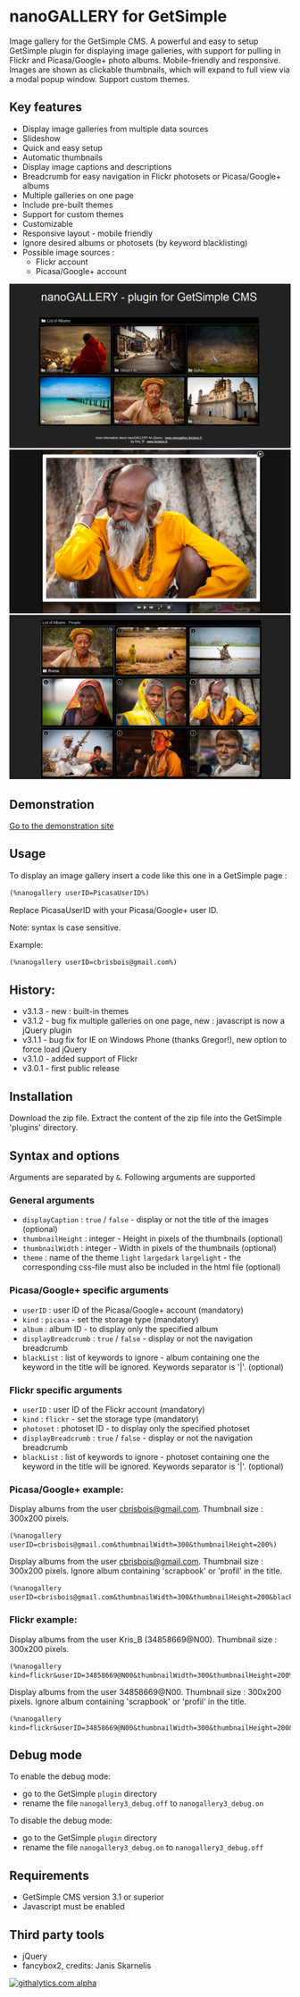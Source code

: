 nanoGALLERY for GetSimple
===========

Image gallery for the GetSimple CMS.
A powerful and easy to setup GetSimple plugin for displaying image galleries, with support for pulling in Flickr and Picasa/Google+ photo albums. Mobile-friendly and responsive.
Images are shown as clickable thumbnails, which will expand to full view via a modal popup window. Support custom themes.

Key features
--------
- Display image galleries from multiple data sources
- Slideshow
- Quick and easy setup
- Automatic thumbnails
- Display image captions and descriptions
- Breadcrumb for easy navigation in Flickr photosets or Picasa/Google+ albums
- Multiple galleries on one page
- Include pre-built themes
- Support for custom themes
- Customizable 
- Responsive layout - mobile friendly
- Ignore desired albums or photosets (by keyword blacklisting)
- Possible image sources :
  * Flickr account
  * Picasa/Google+ account

![Screenshot](/nanogallery3/doc/nanoGALLERY4GS_screenshot.png?raw=true "Screenshot1")
![Screenshot](/nanogallery3/doc/nanoGALLERY4GS_screenshot2.png?raw=true "Screenshot2")
![Screenshot](/nanogallery3/doc/nanoGALLERY4GS_screenshot3.png?raw=true "Screenshot3")


Demonstration
-------------

[Go to the demonstration site](http://www.nanogallery4gs.brisbois.fr/)

Usage
-----

To display an image gallery insert a code like this one in a GetSimple page :

``` HTML
(%nanogallery userID=PicasaUserID%)
```

Replace PicasaUserID with your Picasa/Google+ user ID.

Note: syntax is case sensitive.

Example:

``` HTML
(%nanogallery userID=cbrisbois@gmail.com%)
```


History:
-----

* v3.1.3 - new : built-in themes
* v3.1.2 - bug fix multiple galleries on one page, new : javascript is now a jQuery plugin
* v3.1.1 - bug fix for IE on Windows Phone (thanks Gregor!), new option to force load jQuery
* v3.1.0 - added support of Flickr
* v3.0.1 - first public release


Installation
-----
Download the zip file. Extract the content of the zip file into the GetSimple 'plugins' directory.


Syntax and options
------------------
Arguments are separated by ```&```. Following arguments are supported 

### General arguments
* ```displayCaption``` : ```true``` / ```false``` - display or not the title of the images (optional)
* ```thumbnailHeight``` : integer - Height in pixels of the thumbnails (optional)
* ```thumbnailWidth``` : integer - Width in pixels of the thumbnails (optional)
* ```theme``` : name of the theme ```light``` ```largedark``` ```largelight``` - the corresponding css-file must also be included in the html file (optional)

### Picasa/Google+ specific arguments
* ```userID``` : user ID of the Picasa/Google+ account (mandatory)
* ```kind``` : ```picasa``` - set the storage type (mandatory)
* ```album``` : album ID - to display only the specified album 
* ```displayBreadcrumb``` : ```true``` / ```false``` - display or not the navigation breadcrumb
* ```blackList``` : list of keywords to ignore - album containing one the keyword in the title will be ignored. Keywords separator is '|'. (optional)

### Flickr specific arguments
* ```userID``` : user ID of the Flickr account (mandatory)
* ```kind``` : ```flickr``` - set the storage type (mandatory)
* ```photoset``` : photoset ID - to display only the specified photoset 
* ```displayBreadcrumb``` : ```true``` / ```false``` - display or not the navigation breadcrumb
* ```blackList``` : list of keywords to ignore - photoset containing one the keyword in the title will be ignored. Keywords separator is '|'. (optional)




### Picasa/Google+ example:

Display albums from the user cbrisbois@gmail.com. Thumbnail size : 300x200 pixels.

```
(%nanogallery userID=cbrisbois@gmail.com&thumbnailWidth=300&thumbnailHeight=200%)
```

Display albums from the user cbrisbois@gmail.com. Thumbnail size : 300x200 pixels. Ignore album containing 'scrapbook' or 'profil' in the title.

```
(%nanogallery userID=cbrisbois@gmail.com&thumbnailWidth=300&thumbnailHeight=200&blackList=scrapbook|profil%)
```



### Flickr example:

Display albums from the user Kris_B (34858669@N00). Thumbnail size : 300x200 pixels.

```
(%nanogallery kind=flickr&userID=34858669@N00&thumbnailWidth=300&thumbnailHeight=200%)
```

Display albums from the user 34858669@N00. Thumbnail size : 300x200 pixels. Ignore album containing 'scrapbook' or 'profil' in the title.

```
(%nanogallery kind=flickr&userID=34858669@N00&thumbnailWidth=300&thumbnailHeight=200&blackList=scrapbook|profil%)
```


Debug mode
----------

To enable the debug mode:

* go to the GetSimple ```plugin``` directory
* rename the file ```nanogallery3_debug.off``` to ```nanogallery3_debug.on```

To disable the debug mode:

* go to the GetSimple ```plugin``` directory
* rename the file ```nanogallery3_debug.on``` to ```nanogallery3_debug.off```


Requirements
------------
* GetSimple CMS version 3.1 or superior
* Javascript must be enabled

Third party tools
-----------------
* jQuery
* fancybox2, credits: Janis Skarnelis


[![githalytics.com alpha](https://cruel-carlota.pagodabox.com/de295d45496c01bb871078aac2bcfcac "githalytics.com")](http://githalytics.com/Kris-B/nanoGALLERY)

